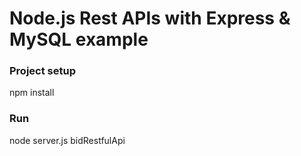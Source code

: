 # Node.js Rest APIs with Express & MySQL example

### Project setup
npm install

### Run
node server.js
 b i d R e s t f u l A p i 
 
 

